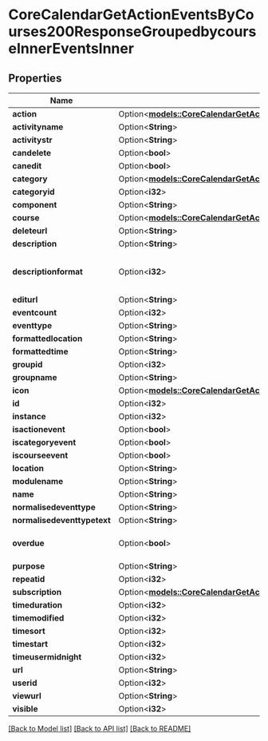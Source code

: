 # CoreCalendarGetActionEventsByCourses200ResponseGroupedbycourseInnerEventsInner

## Properties

Name | Type | Description | Notes
------------ | ------------- | ------------- | -------------
**action** | Option<[**models::CoreCalendarGetActionEventsByCourses200ResponseGroupedbycourseInnerEventsInnerAction**](core_calendar_get_action_events_by_courses_200_response_groupedbycourse_inner_events_inner_action.md)> |  | [optional]
**activityname** | Option<**String**> | activityname | [optional]
**activitystr** | Option<**String**> | activitystr | [optional]
**candelete** | Option<**bool**> | candelete | [optional]
**canedit** | Option<**bool**> | canedit | [optional]
**category** | Option<[**models::CoreCalendarGetActionEventsByCourses200ResponseGroupedbycourseInnerEventsInnerCategory**](core_calendar_get_action_events_by_courses_200_response_groupedbycourse_inner_events_inner_category.md)> |  | [optional]
**categoryid** | Option<**i32**> | categoryid | [optional]
**component** | Option<**String**> | component | [optional]
**course** | Option<[**models::CoreCalendarGetActionEventsByCourses200ResponseGroupedbycourseInnerEventsInnerCourse**](core_calendar_get_action_events_by_courses_200_response_groupedbycourse_inner_events_inner_course.md)> |  | [optional]
**deleteurl** | Option<**String**> | deleteurl | [optional]
**description** | Option<**String**> | description | [optional]
**descriptionformat** | Option<**i32**> | description format (1 = HTML, 0 = MOODLE, 2 = PLAIN, or 4 = MARKDOWN) | [optional][default to 1]
**editurl** | Option<**String**> | editurl | [optional]
**eventcount** | Option<**i32**> | eventcount | [optional]
**eventtype** | Option<**String**> | eventtype | [optional]
**formattedlocation** | Option<**String**> | formattedlocation | [optional]
**formattedtime** | Option<**String**> | formattedtime | [optional]
**groupid** | Option<**i32**> | groupid | [optional]
**groupname** | Option<**String**> | groupname | [optional]
**icon** | Option<[**models::CoreCalendarGetActionEventsByCourses200ResponseGroupedbycourseInnerEventsInnerIcon**](core_calendar_get_action_events_by_courses_200_response_groupedbycourse_inner_events_inner_icon.md)> |  | [optional]
**id** | Option<**i32**> | id | [optional]
**instance** | Option<**i32**> | instance | [optional]
**isactionevent** | Option<**bool**> | isactionevent | [optional]
**iscategoryevent** | Option<**bool**> | iscategoryevent | [optional]
**iscourseevent** | Option<**bool**> | iscourseevent | [optional]
**location** | Option<**String**> | location | [optional]
**modulename** | Option<**String**> | modulename | [optional]
**name** | Option<**String**> | name | [optional]
**normalisedeventtype** | Option<**String**> | normalisedeventtype | [optional]
**normalisedeventtypetext** | Option<**String**> | normalisedeventtypetext | [optional]
**overdue** | Option<**bool**> | overdue | [optional][default to false]
**purpose** | Option<**String**> | purpose | [optional]
**repeatid** | Option<**i32**> | repeatid | [optional]
**subscription** | Option<[**models::CoreCalendarGetActionEventsByCourses200ResponseGroupedbycourseInnerEventsInnerSubscription**](core_calendar_get_action_events_by_courses_200_response_groupedbycourse_inner_events_inner_subscription.md)> |  | [optional]
**timeduration** | Option<**i32**> | timeduration | [optional]
**timemodified** | Option<**i32**> | timemodified | [optional]
**timesort** | Option<**i32**> | timesort | [optional]
**timestart** | Option<**i32**> | timestart | [optional]
**timeusermidnight** | Option<**i32**> | timeusermidnight | [optional]
**url** | Option<**String**> | url | [optional]
**userid** | Option<**i32**> | userid | [optional]
**viewurl** | Option<**String**> | viewurl | [optional]
**visible** | Option<**i32**> | visible | [optional]

[[Back to Model list]](../README.md#documentation-for-models) [[Back to API list]](../README.md#documentation-for-api-endpoints) [[Back to README]](../README.md)


